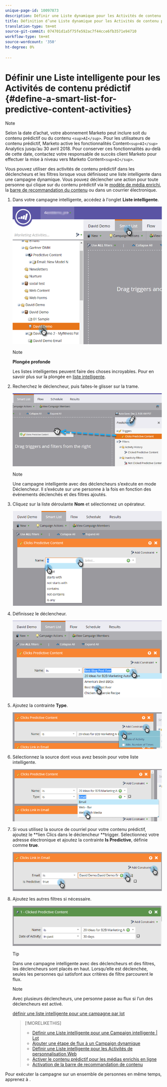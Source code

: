 ```yaml
---
unique-page-id: 10097873
description: Définir une Liste dynamique pour les Activités de contenu prédictif - Documents marketing - Documentation du produit
title: Définition d’une Liste dynamique pour les Activités de contenu prédictif
translation-type: tm+mt
source-git-commit: 074701d1a5f75fe592ac7f44cce6fb3571e94710
workflow-type: tm+mt
source-wordcount: '350'
ht-degree: 0%

---
```



# Définir une Liste intelligente pour les Activités de contenu prédictif {#define-a-smart-list-for-predictive-content-activities}

>[!NOTE]
>
>Selon la date d’achat, votre abonnement Marketo peut inclure soit du contenu prédictif ou du contenu `<sup>AI</sup>`. Pour les utilisateurs de contenu prédictif, Marketo active les fonctionnalités Content`<sup>AI</sup>` Analytics jusqu’au 30 avril 2018. Pour conserver ces fonctionnalités au-delà de cette date, contactez votre responsable de succès client Marketo pour effectuer la mise à niveau vers Marketo Content`<sup>AI</sup>`.

Vous pouvez utiliser des activités de contenu prédictif dans les déclencheurs et les filtres lorsque vous définissez une liste intelligente dans une campagne dynamique. Vous pouvez déclencher une action pour toute personne qui clique sur du contenu prédictif via le [modèle de média enrichi](enabling-predictive-content/enable-predictive-content-for-web-rich-media.md), la [barre de recommandation du contenu](enabling-predictive-content/enable-the-content-recommendation-bar.md) ou dans un courrier électronique.

1. Dans votre campagne intelligente, accédez à l&#39;onglet **Liste intelligente**.

   ![](assets/smart-list-1.png)

   >[!NOTE]
   >
   >**Plongée profonde**
   >
   >
   >Les listes intelligentes peuvent faire des choses incroyables. Pour en savoir plus sur la plongée en [liste intelligente](../../product-docs/core-marketo-concepts/smart-campaigns/understanding-smart-campaigns.md).

1. Recherchez le déclencheur, puis faites-le glisser sur la trame.

   ![](assets/smart-list-drag-trigger-hands.png)

   >[!NOTE]
   >
   >Une campagne intelligente avec des déclencheurs s’exécute en mode Déclencheur. Il s’exécute sur une personne à la fois en fonction des événements déclenchés et des filtres ajoutés.

1. Cliquez sur la liste déroulante **Nom** et sélectionnez un opérateur.

   ![](assets/smart-list-dropdown-hands.png)

1. Définissez le déclencheur.

   ![](assets/smart-lislt-select-content-hands.png)

1. Ajoutez la contrainte **Type**.

   ![](assets/clicks-predictive-content-add-constraint-hands.png)

1. Sélectionnez la source dont vous avez besoin pour votre liste intelligente.

   ![](assets/pc-add-constraint.png)

1. Si vous utilisez la source de courriel pour votre contenu prédictif, ajoutez le **lien Clics dans le déclencheur **trigger. Sélectionnez votre adresse électronique et ajoutez la contrainte **Is Predictive**, définie comme **true**.

   ![](assets/clicks-link-in-email-trigger-hands.png)

1. Ajoutez les autres filtres si nécessaire.

   ![](assets/clicked-predictive-content-filter.png)

   >[!TIP]
   >
   >Dans une campagne intelligente avec des déclencheurs et des filtres, les déclencheurs sont placés en haut. Lorsqu’elle est déclenchée, seules les personnes qui satisfont aux critères de filtre parcourent le flux.

   >[!NOTE]
   >
   >Avec plusieurs déclencheurs, une personne passe au flux si l’un des déclencheurs est activé.

   [définir une liste intelligente pour une campagne par lot](../../product-docs/core-marketo-concepts/smart-campaigns/creating-a-smart-campaign/define-smart-list-for-smart-campaign-batch.md)

   >[!MORELIKETHIS]
   >
   >
   >    
   >    
   >    * [Définir une Liste intelligente pour une Campaign intelligente | Lot](../../product-docs/core-marketo-concepts/smart-campaigns/creating-a-smart-campaign/define-smart-list-for-smart-campaign-batch.md)
   >    * [Ajouter une étape de flux à un Campaign dynamique](../../product-docs/core-marketo-concepts/smart-campaigns/flow-actions/add-a-flow-step-to-a-smart-campaign.md)
   >    * [Définir une Liste intelligente pour les Activités de personnalisation Web](../../product-docs/web-personalization/working-with-web-campaigns/define-a-smart-list-for-web-personalization-activities.md)
   >    * [Activer le contenu prédictif pour les médias enrichis en ligne](enabling-predictive-content/enable-predictive-content-for-web-rich-media.md)
   >    * [Activation de la barre de recommandation de contenu](enabling-predictive-content/enable-the-content-recommendation-bar.md)


Pour exécuter la campagne sur un ensemble de personnes en même temps, apprenez à .
